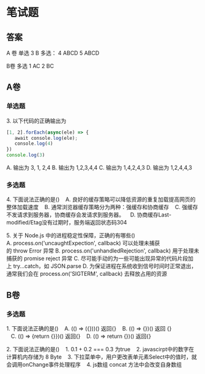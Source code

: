 # 笔试题

## 答案

A 卷
单选
3 B
多选：
4 ABCD 5 ABCD

B卷
多选
1 AC 2 BC

## A卷

### 单选题

3. 以下代码的正确输出为

```js
[1, 2].forEach(async(ele) => {
   await console.log(ele);
   console.log(4)
})
console.log(3)

```

A. 输出为 3, 1, 2,4
B. 输出为 1,2,3,4,4
C. 输出为 1,4,2,4,3
D. 输出为 1,2,4,4,3

### 多选题

4. 下面说法正确的是()
   A. 良好的缓存策略可以降低资源的重复加载提高网页的整体加载速度
   B. 通常浏览器缓存策略分为两种：强缓存和协商缓存
   C. 强缓存不发请求到服务器，协商缓存会发请求到服务器。
   D. 协商缓存Last-modified/Etag没有过期时，服务端返回状态码304

5. 关于 Node.js 中的进程稳定性保障，正确的有哪些()
A. process.on('uncaughtExpection', callback) 可以处理未捕获的 throw Error 异常
B. process.on('unhandledRejection', callback) 用于处理未捕获的 promise reject 异常
C. 尽可能手动的为一些可能出现异常的代码片段加上 try...catch，如 JSON.parse
D. 为保证进程在系统收到信号时间时正常退出，通常我们会在 process.on('SIGTERM', callback) 去释放占用的资源

## B卷

### 多选题

1. 下面说法正确的是()
   A. (() => ({}))() 返回{}
   B. (() => {})() 返回 {}
   C. (() => {return {}})() 返回{}
   D. (() => return {})() 返回{}

2. 下面说法正确的是()
   1. 0.1 + 0.2 === 0.3 为true
   2. javascirpt中的数字在计算机内存储为 8 Byte
   3. 下拉菜单中，用户更改表单元素Select中的值时，就会调用onChange事件处理程序
   4. js数组 concat 方法中会改变自身数组
